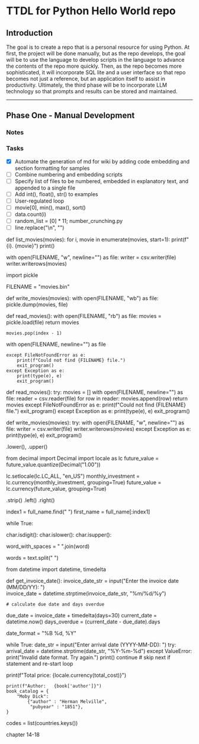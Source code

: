 # TTDL for Python Hello World repo

## Introduction
The goal is to create a repo that is a personal resource for using Python. At first, the project will be done manually,
but as the repo develops, the goal will be to use the language to develop scripts in the language to advance the contents
of the repo more quickly. Then, as the repo becomes more sophisticated, it will incorporate SQL lite and a user interface
so that repo becomes not just a reference, but an application itself to assist in productivity. Ultimately, the third
phase will be to incorporate LLM technology so that prompts and results can be stored and maintained.

---

## Phase One - Manual Development

### Notes

### Tasks

- [x] Automate the generation of md for wiki by adding code embedding and section formatting for samples
- [ ] Combine numbering and embedding scripts
- [ ] Specify list of files to be numbered, embedded in explanatory text, and appended to a single file
- [ ] Add int(), float(), str() to examples
- [ ] User-regulated loop
- [ ] movie[0], min(), max(), sort()
- [ ] data.count(i)
- [ ] random_list = [0] * 11; number_crunching.py
- [ ] line.replace("\n", "")

def list_movies(movies):
    for i, movie in enumerate(movies, start=1):
        print(f"{i}. {movie}")
    print()

with open(FILENAME, "w", newline="") as file:
    writer = csv.writer(file)
    writer.writerows(movies)  


import pickle

FILENAME = "movies.bin"

def write_movies(movies):
    with open(FILENAME, "wb") as file:
        pickle.dump(movies, file)

def read_movies():
    with open(FILENAME, "rb") as file:
        movies = pickle.load(file)
    return movies


    movies.pop(index - 1)

with open(FILENAME, newline="") as file

    except FileNotFoundError as e:
        print(f"Could not find {FILENAME} file.")
        exit_program()
    except Exception as e:
        print(type(e), e)
        exit_program()

def read_movies():
    try:
        movies = []
        with open(FILENAME, newline="") as file:
            reader = csv.reader(file)
            for row in reader:
                movies.append(row)
        return movies
    except FileNotFoundError as e:
        print(f"Could not find {FILENAME} file.")
        exit_program()
    except Exception as e:
        print(type(e), e)
        exit_program()

def write_movies(movies):
    try:
        with open(FILENAME, "w", newline="") as file:
            writer = csv.writer(file)
            writer.writerows(movies)
    except Exception as e:
        print(type(e), e)
        exit_program()

.lower(), .upper()

from decimal import Decimal
import locale as lc
future_value = future_value.quantize(Decimal("1.00"))

lc.setlocale(lc.LC_ALL, "en_US")
monthly_investment = lc.currency(monthly_investment, grouping=True)
future_value = lc.currency(future_value, grouping=True)

<string>.strip()
.left()
.right()

index1 = full_name.find(" ")
first_name = full_name[:index1]

while True:

char.isdigit():
char.islower():
char.isupper():

word_with_spaces = " ".join(word)

words = text.split(" ")

from datetime import datetime, timedelta

def get_invoice_date():
    invoice_date_str = input("Enter the invoice date (MM/DD/YY): ")    
    invoice_date = datetime.strptime(invoice_date_str, "%m/%d/%y")

    # calculate due date and days overdue
due_date = invoice_date + timedelta(days=30)
current_date = datetime.now()
days_overdue = (current_date - due_date).days

date_format = "%B %d, %Y"

while True:
    date_str = input("Enter arrival date (YYYY-MM-DD): ")
    try:
        arrival_date = datetime.strptime(date_str, "%Y-%m-%d")
    except ValueError:
        print("Invalid date format. Try again.")
        print()
        continue  # skip next if statement and re-start loop

print(f"Total price:     {locale.currency(total_cost)}")

    print(f"Author:   {book['author']}")
    book_catalog = {
        "Moby Dick": 
            {"author" : "Herman Melville",
             "pubyear" : "1851"},
    }

codes = list(countries.keys())

chapter 14-18
